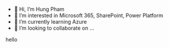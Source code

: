 - 👋 Hi, I’m Hung Pham
- 👀 I’m interested in Microsoft 365, SharePoint, Power Platform
- 🌱 I’m currently learning Azure
- 💞️ I’m looking to collaborate on ...

hello
<!---
hungpham2802/hungpham2802 is a ✨ special ✨ repository because its `README.md` (this file) appears on your GitHub profile.
You can click the Preview link to take a look at your changes.
--->
